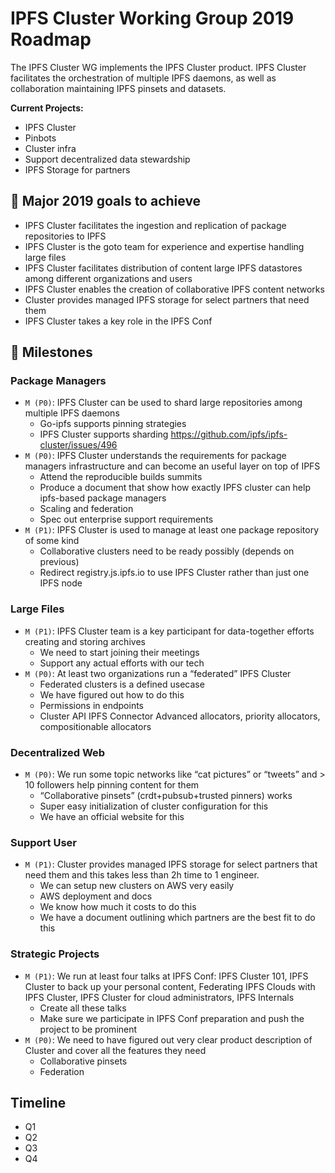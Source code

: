 # IPFS Cluster Working Group 2019 Roadmap
 
The IPFS Cluster WG implements the IPFS Cluster product. IPFS Cluster facilitates the orchestration of multiple IPFS daemons, as well as collaboration maintaining IPFS pinsets and datasets.

**Current Projects:**
- IPFS Cluster
- Pinbots
- Cluster infra
- Support decentralized data stewardship
- IPFS Storage for partners

## 🚀 Major 2019 goals to achieve

- IPFS Cluster facilitates the ingestion and replication of package repositories to IPFS
- IPFS Cluster is the goto team for experience and expertise handling large files
- IPFS Cluster facilitates distribution of content large IPFS datastores among different organizations and users
- IPFS Cluster enables the creation of collaborative IPFS content networks
- Cluster provides managed IPFS storage for select partners that need them
- IPFS Cluster takes a key role in the IPFS Conf

## 💎 Milestones

### Package Managers

- `M (P0)`: IPFS Cluster can be used to shard large repositories among multiple IPFS daemons
  - Go-ipfs supports pinning strategies
  - IPFS Cluster supports sharding https://github.com/ipfs/ipfs-cluster/issues/496
- `M (P0)`: IPFS Cluster understands the requirements for package managers infrastructure and can become an useful layer on top of IPFS
  - Attend the reproducible builds summits
  - Produce a document that show how exactly IPFS cluster can help ipfs-based package managers
  - Scaling and federation
  - Spec out enterprise support requirements
- `M (P1)`: IPFS Cluster is used to manage at least one package repository of some kind
  - Collaborative clusters need to be ready possibly (depends on previous)
  - Redirect registry.js.ipfs.io to use IPFS Cluster rather than just one IPFS node

### Large Files

- `M (P1)`: IPFS Cluster team is a key participant for data-together efforts creating and storing archives
  - We need to start joining their meetings
  - Support any actual efforts with our tech
- `M (P0)`: At least two organizations run a “federated” IPFS Cluster
  - Federated clusters is a defined usecase
  - We have figured out how to do this
  - Permissions in endpoints
  - Cluster API IPFS Connector
Advanced allocators, priority allocators, compositionable allocators

### Decentralized Web

- `M (P0)`: We run some topic networks like “cat pictures” or “tweets” and > 10 followers help pinning content for them
  - “Collaborative pinsets” (crdt+pubsub+trusted pinners) works
  - Super easy initialization of cluster configuration for this
  - We have an official website for this

### Support User

- `M (P1)`: Cluster provides managed IPFS storage for select partners that need them and this takes less than 2h time to 1 engineer.
  - We can setup new clusters on AWS very easily
  - AWS deployment and docs
  - We know how much it costs to do this
  - We have a document outlining which partners are the best fit to do this

### Strategic Projects

- `M (P1)`: We run at least four talks at IPFS Conf: IPFS Cluster 101, IPFS Cluster to back up your personal content, Federating IPFS Clouds with IPFS Cluster, IPFS Cluster for cloud administrators, IPFS Internals
  - Create all these talks
  - Make sure we participate in IPFS Conf preparation and push the project to be prominent
- `M (P0)`: We need to have figured out very clear product description of Cluster and cover all the features they need
  - Collaborative pinsets
  - Federation

## Timeline

- Q1
- Q2
- Q3
- Q4
